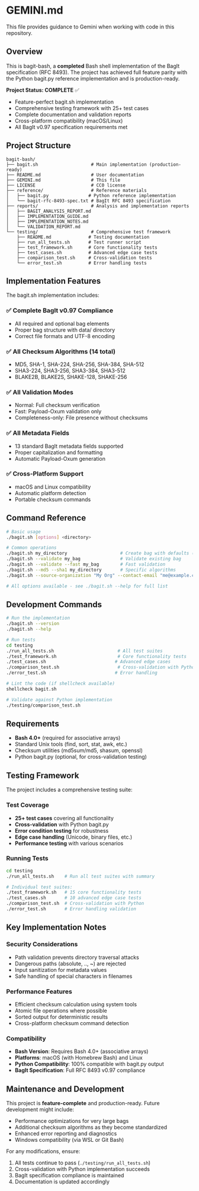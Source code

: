 # GEMINI.md

This file provides guidance to Gemini when working with code in this repository.

## Overview

This is bagit-bash, a **completed** Bash shell implementation of the BagIt specification (RFC 8493). The project has achieved full feature parity with the Python bagit.py reference implementation and is production-ready.

**Project Status: COMPLETE** ✅
- Feature-perfect bagit.sh implementation
- Comprehensive testing framework with 25+ test cases
- Complete documentation and validation reports
- Cross-platform compatibility (macOS/Linux)
- All BagIt v0.97 specification requirements met

## Project Structure

```
bagit-bash/
├── bagit.sh                    # Main implementation (production-ready)
├── README.md                   # User documentation
├── GEMINI.md                   # This file
├── LICENSE                     # CC0 license
├── reference/                  # Reference materials
│   ├── bagit.py               # Python reference implementation  
│   └── bagit-rfc-8493-spec.txt # BagIt RFC 8493 specification
├── reports/                    # Analysis and implementation reports
│   ├── BAGIT_ANALYSIS_REPORT.md
│   ├── IMPLEMENTATION_GUIDE.md
│   ├── IMPLEMENTATION_NOTES.md
│   └── VALIDATION_REPORT.md
└── testing/                    # Comprehensive test framework
    ├── README.md              # Testing documentation
    ├── run_all_tests.sh       # Test runner script
    ├── test_framework.sh      # Core functionality tests
    ├── test_cases.sh          # Advanced edge case tests
    ├── comparison_test.sh     # Cross-validation tests
    └── error_test.sh          # Error handling tests
```

## Implementation Features

The bagit.sh implementation includes:

### ✅ **Complete BagIt v0.97 Compliance**
- All required and optional bag elements
- Proper bag structure with data/ directory  
- Correct file formats and UTF-8 encoding

### ✅ **All Checksum Algorithms (14 total)**
- MD5, SHA-1, SHA-224, SHA-256, SHA-384, SHA-512
- SHA3-224, SHA3-256, SHA3-384, SHA3-512  
- BLAKE2B, BLAKE2S, SHAKE-128, SHAKE-256

### ✅ **All Validation Modes**
- Normal: Full checksum verification
- Fast: Payload-Oxum validation only
- Completeness-only: File presence without checksums

### ✅ **All Metadata Fields**
- 13 standard BagIt metadata fields supported
- Proper capitalization and formatting
- Automatic Payload-Oxum generation

### ✅ **Cross-Platform Support**
- macOS and Linux compatibility
- Automatic platform detection
- Portable checksum commands

## Command Reference

```bash
# Basic usage
./bagit.sh [options] <directory>

# Common operations
./bagit.sh my_directory                    # Create bag with defaults (SHA-256, SHA-512)
./bagit.sh --validate my_bag               # Validate existing bag
./bagit.sh --validate --fast my_bag        # Fast validation
./bagit.sh --md5 --sha1 my_directory       # Specific algorithms
./bagit.sh --source-organization "My Org" --contact-email "me@example.com" my_directory

# All options available - see ./bagit.sh --help for full list
```

## Development Commands

```bash
# Run the implementation
./bagit.sh --version
./bagit.sh --help

# Run tests
cd testing
./run_all_tests.sh                        # All test suites
./test_framework.sh                       # Core functionality tests
./test_cases.sh                          # Advanced edge cases
./comparison_test.sh                      # Cross-validation with Python
./error_test.sh                          # Error handling

# Lint the code (if shellcheck available)
shellcheck bagit.sh

# Validate against Python implementation
./testing/comparison_test.sh
```

## Requirements

- **Bash 4.0+** (required for associative arrays)
- Standard Unix tools (find, sort, stat, awk, etc.)
- Checksum utilities (md5sum/md5, shasum, openssl)
- Python bagit.py (optional, for cross-validation testing)

## Testing Framework

The project includes a comprehensive testing suite:

### Test Coverage
- **25+ test cases** covering all functionality
- **Cross-validation** with Python bagit.py  
- **Error condition testing** for robustness
- **Edge case handling** (Unicode, binary files, etc.)
- **Performance testing** with various scenarios

### Running Tests
```bash
cd testing
./run_all_tests.sh    # Run all test suites with summary

# Individual test suites:
./test_framework.sh   # 15 core functionality tests
./test_cases.sh       # 10 advanced edge case tests  
./comparison_test.sh  # Cross-validation with Python
./error_test.sh       # Error handling validation
```

## Key Implementation Notes

### Security Considerations
- Path validation prevents directory traversal attacks
- Dangerous paths (absolute, .., ~) are rejected
- Input sanitization for metadata values
- Safe handling of special characters in filenames

### Performance Features  
- Efficient checksum calculation using system tools
- Atomic file operations where possible
- Sorted output for deterministic results
- Cross-platform checksum command detection

### Compatibility
- **Bash Version**: Requires Bash 4.0+ (associative arrays)
- **Platforms**: macOS (with Homebrew Bash) and Linux
- **Python Compatibility**: 100% compatible with bagit.py output
- **BagIt Specification**: Full RFC 8493 v0.97 compliance

## Maintenance and Development

This project is **feature-complete** and production-ready. Future development might include:

- Performance optimizations for very large bags
- Additional checksum algorithms as they become standardized  
- Enhanced error reporting and diagnostics
- Windows compatibility (via WSL or Git Bash)

For any modifications, ensure:
1. All tests continue to pass (`./testing/run_all_tests.sh`)
2. Cross-validation with Python implementation succeeds
3. BagIt specification compliance is maintained
4. Documentation is updated accordingly
